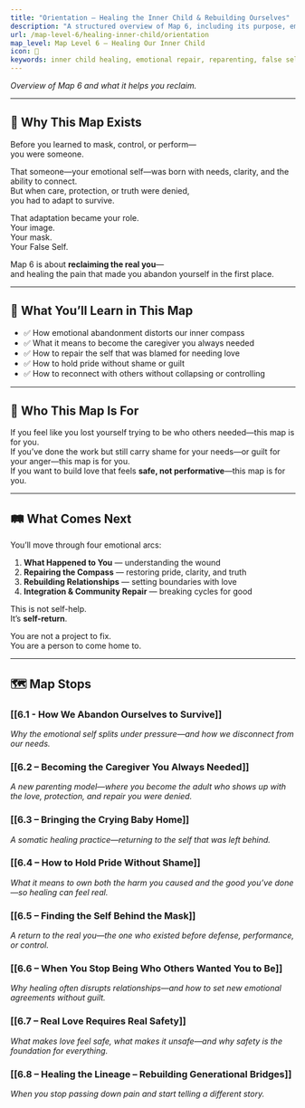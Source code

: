 ```yaml
---
title: "Orientation – Healing the Inner Child & Rebuilding Ourselves"
description: "A structured overview of Map 6, including its purpose, emotional goals, and full list of pages."
url: /map-level-6/healing-inner-child/orientation
map_level: Map Level 6 – Healing Our Inner Child
icon: 🧭
keywords: inner child healing, emotional repair, reparenting, false self, nervous system, boundaries, orientation, map structure
---
```

_Overview of Map 6 and what it helps you reclaim._

---

## 🌱 Why This Map Exists

Before you learned to mask, control, or perform—  
you were someone.

That someone—your emotional self—was born with needs, clarity, and the ability to connect.  
But when care, protection, or truth were denied,  
you had to adapt to survive.

That adaptation became your role.  
Your image.  
Your mask.  
Your False Self.

Map 6 is about **reclaiming the real you**—  
and healing the pain that made you abandon yourself in the first place.

---

## 🎯 What You’ll Learn in This Map

- ✅ How emotional abandonment distorts our inner compass  
- ✅ What it means to become the caregiver you always needed  
- ✅ How to repair the self that was blamed for needing love  
- ✅ How to hold pride without shame or guilt  
- ✅ How to reconnect with others without collapsing or controlling

---

## 🧠 Who This Map Is For

If you feel like you lost yourself trying to be who others needed—this map is for you.  
If you’ve done the work but still carry shame for your needs—or guilt for your anger—this map is for you.  
If you want to build love that feels **safe, not performative**—this map is for you.

---

## 🛤️ What Comes Next

You’ll move through four emotional arcs:

1. **What Happened to You** — understanding the wound  
2. **Repairing the Compass** — restoring pride, clarity, and truth  
3. **Rebuilding Relationships** — setting boundaries with love  
4. **Integration & Community Repair** — breaking cycles for good

This is not self-help.  
It’s **self-return**.

You are not a project to fix.  
You are a person to come home to.

---

## 🗺️ Map Stops

### [[6.1 - How We Abandon Ourselves to Survive]]  
_Why the emotional self splits under pressure—and how we disconnect from our needs._

### [[6.2 – Becoming the Caregiver You Always Needed]]  
_A new parenting model—where you become the adult who shows up with the love, protection, and repair you were denied._

### [[6.3 – Bringing the Crying Baby Home]]  
_A somatic healing practice—returning to the self that was left behind._

### [[6.4 – How to Hold Pride Without Shame]]  
_What it means to own both the harm you caused and the good you’ve done—so healing can feel real._

### [[6.5 – Finding the Self Behind the Mask]]  
_A return to the real you—the one who existed before defense, performance, or control._

### [[6.6 – When You Stop Being Who Others Wanted You to Be]]  
_Why healing often disrupts relationships—and how to set new emotional agreements without guilt._

### [[6.7 – Real Love Requires Real Safety]]  
_What makes love feel safe, what makes it unsafe—and why safety is the foundation for everything._

### [[6.8 – Healing the Lineage – Rebuilding Generational Bridges]]  
_When you stop passing down pain and start telling a different story._